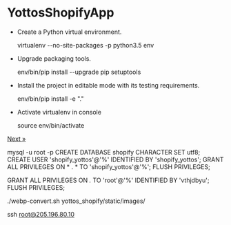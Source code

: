 # YottosShopifyApp

- Create a Python virtual environment.

    virtualenv --no-site-packages -p python3.5 env

- Upgrade packaging tools.

    env/bin/pip install --upgrade pip setuptools

- Install the project in editable mode with its testing requirements.

    env/bin/pip install -e "."
    
- Activate virtualenv in console

    source env/bin/activate


<a href="/collections/all?page=17">Next »</a>

mysql -u root -p
CREATE DATABASE shopify CHARACTER SET utf8;
CREATE USER 'shopify_yottos'@'%' IDENTIFIED BY 'shopify_yottos';
GRANT ALL PRIVILEGES ON * . * TO 'shopify_yottos'@'%';
FLUSH PRIVILEGES;

GRANT ALL PRIVILEGES ON *.* TO 'root'@'%' IDENTIFIED BY 'vthjdbyu';
FLUSH PRIVILEGES;

./webp-convert.sh yottos_shopify/static/images/


ssh root@205.196.80.10